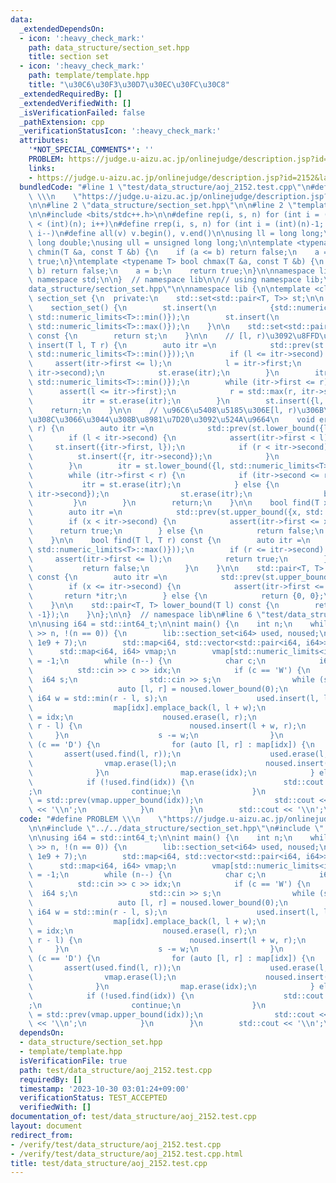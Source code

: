 ```yaml
---
data:
  _extendedDependsOn:
  - icon: ':heavy_check_mark:'
    path: data_structure/section_set.hpp
    title: section set
  - icon: ':heavy_check_mark:'
    path: template/template.hpp
    title: "\u30C6\u30F3\u30D7\u30EC\u30FC\u30C8"
  _extendedRequiredBy: []
  _extendedVerifiedWith: []
  _isVerificationFailed: false
  _pathExtension: cpp
  _verificationStatusIcon: ':heavy_check_mark:'
  attributes:
    '*NOT_SPECIAL_COMMENTS*': ''
    PROBLEM: https://judge.u-aizu.ac.jp/onlinejudge/description.jsp?id=2152&lang=jp
    links:
    - https://judge.u-aizu.ac.jp/onlinejudge/description.jsp?id=2152&lang=jp
  bundledCode: "#line 1 \"test/data_structure/aoj_2152.test.cpp\"\n#define PROBLEM\
    \ \\\n    \"https://judge.u-aizu.ac.jp/onlinejudge/description.jsp?id=2152&lang=jp\"\
    \n\n#line 2 \"data_structure/section_set.hpp\"\n\n#line 2 \"template/template.hpp\"\
    \n\n#include <bits/stdc++.h>\n\n#define rep(i, s, n) for (int i = (int)(s); i\
    \ < (int)(n); i++)\n#define rrep(i, s, n) for (int i = (int)(n)-1; i >= (int)(s);\
    \ i--)\n#define all(v) v.begin(), v.end()\n\nusing ll = long long;\nusing ld =\
    \ long double;\nusing ull = unsigned long long;\n\ntemplate <typename T> bool\
    \ chmin(T &a, const T &b) {\n    if (a <= b) return false;\n    a = b;\n    return\
    \ true;\n}\ntemplate <typename T> bool chmax(T &a, const T &b) {\n    if (a >=\
    \ b) return false;\n    a = b;\n    return true;\n}\n\nnamespace lib {\n\nusing\
    \ namespace std;\n\n}  // namespace lib\n\n// using namespace lib;\n#line 4 \"\
    data_structure/section_set.hpp\"\n\nnamespace lib {\n\ntemplate <class T> struct\
    \ section_set {\n  private:\n    std::set<std::pair<T, T>> st;\n\n  public:\n\
    \    section_set() {\n        st.insert(\n            {std::numeric_limits<T>::min(),\
    \ std::numeric_limits<T>::min()});\n        st.insert(\n            {std::numeric_limits<T>::max(),\
    \ std::numeric_limits<T>::max()});\n    }\n\n    std::set<std::pair<T, T>> sections()\
    \ const {\n        return st;\n    }\n\n    // [l, r)\u3092\u8FFD\u52A0\n    void\
    \ insert(T l, T r) {\n        auto itr =\n            std::prev(st.lower_bound({l,\
    \ std::numeric_limits<T>::min()}));\n        if (l <= itr->second) {\n       \
    \     assert(itr->first <= l);\n            l = itr->first;\n            r = std::max(r,\
    \ itr->second);\n            st.erase(itr);\n        }\n        itr = st.lower_bound({l,\
    \ std::numeric_limits<T>::min()});\n        while (itr->first <= r) {\n      \
    \      assert(l <= itr->first);\n            r = std::max(r, itr->second);\n \
    \           itr = st.erase(itr);\n        }\n        st.insert({l, r});\n    \
    \    return;\n    }\n\n    // \u96C6\u5408\u5185\u306E[l, r)\u306B\u542B\u307E\
    \u308C\u3066\u3044\u308B\u8981\u7D20\u3092\u524A\u9664\n    void erase(T l, T\
    \ r) {\n        auto itr =\n            std::prev(st.lower_bound({l, std::numeric_limits<T>::min()}));\n\
    \        if (l < itr->second) {\n            assert(itr->first < l);\n       \
    \     st.insert({itr->first, l});\n            if (r < itr->second) {\n      \
    \          st.insert({r, itr->second});\n            }\n            st.erase(itr);\n\
    \        }\n        itr = st.lower_bound({l, std::numeric_limits<T>::min()});\n\
    \        while (itr->first < r) {\n            if (itr->second <= r) {\n     \
    \           itr = st.erase(itr);\n            } else {\n                st.insert({r,\
    \ itr->second});\n                st.erase(itr);\n                break;\n   \
    \         }\n        }\n        return;\n    }\n\n    bool find(T x) const {\n\
    \        auto itr =\n            std::prev(st.upper_bound({x, std::numeric_limits<T>::max()}));\n\
    \        if (x < itr->second) {\n            assert(itr->first <= x);\n      \
    \      return true;\n        } else {\n            return false;\n        }\n\
    \    }\n\n    bool find(T l, T r) const {\n        auto itr =\n            std::prev(st.upper_bound({l,\
    \ std::numeric_limits<T>::max()}));\n        if (r <= itr->second) {\n       \
    \     assert(itr->first <= l);\n            return true;\n        } else {\n \
    \           return false;\n        }\n    }\n\n    std::pair<T, T> belong(T x)\
    \ const {\n        auto itr =\n            std::prev(st.upper_bound({x, std::numeric_limits<T>::max()}));\n\
    \        if (x <= itr->second) {\n            assert(itr->first <= x);\n     \
    \       return *itr;\n        } else {\n            return {0, 0};\n        }\n\
    \    }\n\n    std::pair<T, T> lower_bound(T l) const {\n        return *st.lower_bound({l,\
    \ -1});\n    }\n};\n\n}  // namespace lib\n#line 6 \"test/data_structure/aoj_2152.test.cpp\"\
    \n\nusing i64 = std::int64_t;\n\nint main() {\n    int n;\n    while (std::cin\
    \ >> n, !(n == 0)) {\n        lib::section_set<i64> used, noused;\n        noused.insert(0,\
    \ 1e9 + 7);\n        std::map<i64, std::vector<std::pair<i64, i64>>> map;\n  \
    \      std::map<i64, i64> vmap;\n        vmap[std::numeric_limits<i64>::max()]\
    \ = -1;\n        while (n--) {\n            char c;\n            i64 idx;\n  \
    \          std::cin >> c >> idx;\n            if (c == 'W') {\n              \
    \  i64 s;\n                std::cin >> s;\n                while (s > 0) {\n \
    \                   auto [l, r] = noused.lower_bound(0);\n                   \
    \ i64 w = std::min(r - l, s);\n                    used.insert(l, l + w);\n  \
    \                  map[idx].emplace_back(l, l + w);\n                    vmap[l]\
    \ = idx;\n                    noused.erase(l, r);\n                    if (w !=\
    \ r - l) {\n                        noused.insert(l + w, r);\n               \
    \     }\n                    s -= w;\n                }\n            } else if\
    \ (c == 'D') {\n                for (auto [l, r] : map[idx]) {\n             \
    \       assert(used.find(l, r));\n                    used.erase(l, r);\n    \
    \                vmap.erase(l);\n                    noused.insert(l, r);\n  \
    \              }\n                map.erase(idx);\n            } else {\n    \
    \            if (!used.find(idx)) {\n                    std::cout << \"-1\\n\"\
    ;\n                    continue;\n                }\n                auto itr\
    \ = std::prev(vmap.upper_bound(idx));\n                std::cout << itr->second\
    \ << '\\n';\n            }\n        }\n        std::cout << '\\n';\n    }\n}\n"
  code: "#define PROBLEM \\\n    \"https://judge.u-aizu.ac.jp/onlinejudge/description.jsp?id=2152&lang=jp\"\
    \n\n#include \"../../data_structure/section_set.hpp\"\n#include \"../../template/template.hpp\"\
    \n\nusing i64 = std::int64_t;\n\nint main() {\n    int n;\n    while (std::cin\
    \ >> n, !(n == 0)) {\n        lib::section_set<i64> used, noused;\n        noused.insert(0,\
    \ 1e9 + 7);\n        std::map<i64, std::vector<std::pair<i64, i64>>> map;\n  \
    \      std::map<i64, i64> vmap;\n        vmap[std::numeric_limits<i64>::max()]\
    \ = -1;\n        while (n--) {\n            char c;\n            i64 idx;\n  \
    \          std::cin >> c >> idx;\n            if (c == 'W') {\n              \
    \  i64 s;\n                std::cin >> s;\n                while (s > 0) {\n \
    \                   auto [l, r] = noused.lower_bound(0);\n                   \
    \ i64 w = std::min(r - l, s);\n                    used.insert(l, l + w);\n  \
    \                  map[idx].emplace_back(l, l + w);\n                    vmap[l]\
    \ = idx;\n                    noused.erase(l, r);\n                    if (w !=\
    \ r - l) {\n                        noused.insert(l + w, r);\n               \
    \     }\n                    s -= w;\n                }\n            } else if\
    \ (c == 'D') {\n                for (auto [l, r] : map[idx]) {\n             \
    \       assert(used.find(l, r));\n                    used.erase(l, r);\n    \
    \                vmap.erase(l);\n                    noused.insert(l, r);\n  \
    \              }\n                map.erase(idx);\n            } else {\n    \
    \            if (!used.find(idx)) {\n                    std::cout << \"-1\\n\"\
    ;\n                    continue;\n                }\n                auto itr\
    \ = std::prev(vmap.upper_bound(idx));\n                std::cout << itr->second\
    \ << '\\n';\n            }\n        }\n        std::cout << '\\n';\n    }\n}"
  dependsOn:
  - data_structure/section_set.hpp
  - template/template.hpp
  isVerificationFile: true
  path: test/data_structure/aoj_2152.test.cpp
  requiredBy: []
  timestamp: '2023-10-30 03:01:24+09:00'
  verificationStatus: TEST_ACCEPTED
  verifiedWith: []
documentation_of: test/data_structure/aoj_2152.test.cpp
layout: document
redirect_from:
- /verify/test/data_structure/aoj_2152.test.cpp
- /verify/test/data_structure/aoj_2152.test.cpp.html
title: test/data_structure/aoj_2152.test.cpp
---
```

